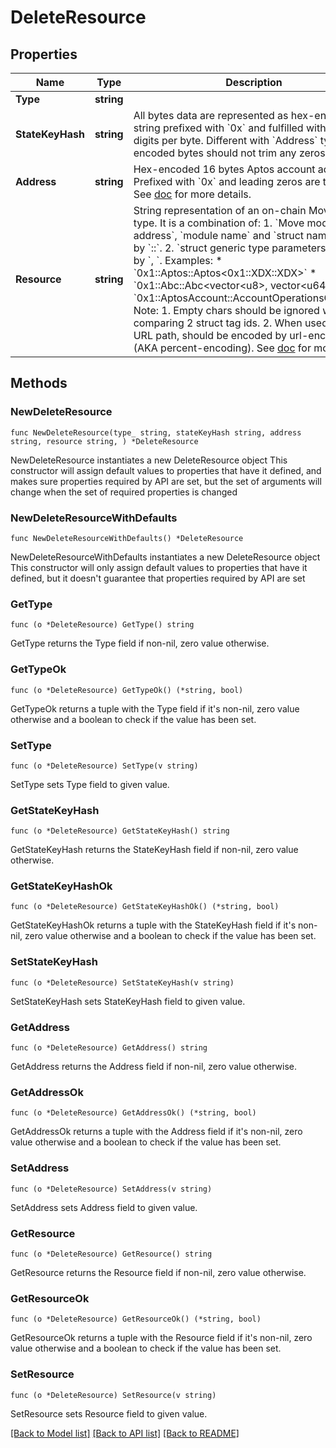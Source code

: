 # DeleteResource

## Properties

Name | Type | Description | Notes
------------ | ------------- | ------------- | -------------
**Type** | **string** |  | 
**StateKeyHash** | **string** | All bytes data are represented as hex-encoded string prefixed with &#x60;0x&#x60; and fulfilled with two hex digits per byte.  Different with &#x60;Address&#x60; type, hex-encoded bytes should not trim any zeros.  | 
**Address** | **string** | Hex-encoded 16 bytes Aptos account address.  Prefixed with &#x60;0x&#x60; and leading zeros are trimmed.  See [doc](https://diem.github.io/move/address.html) for more details.  | 
**Resource** | **string** | String representation of an on-chain Move struct type.  It is a combination of:   1. &#x60;Move module address&#x60;, &#x60;module name&#x60; and &#x60;struct name&#x60; joined by &#x60;::&#x60;.   2. &#x60;struct generic type parameters&#x60; joined by &#x60;, &#x60;.  Examples:   * &#x60;0x1::Aptos::Aptos&lt;0x1::XDX::XDX&gt;&#x60;   * &#x60;0x1::Abc::Abc&lt;vector&lt;u8&gt;, vector&lt;u64&gt;&gt;&#x60;   * &#x60;0x1::AptosAccount::AccountOperationsCapability&#x60;  Note:   1. Empty chars should be ignored when comparing 2 struct tag ids.   2. When used in an URL path, should be encoded by url-encoding (AKA percent-encoding).  See [doc](https://diem.github.io/move/structs-and-resources.html) for more details.  | 

## Methods

### NewDeleteResource

`func NewDeleteResource(type_ string, stateKeyHash string, address string, resource string, ) *DeleteResource`

NewDeleteResource instantiates a new DeleteResource object
This constructor will assign default values to properties that have it defined,
and makes sure properties required by API are set, but the set of arguments
will change when the set of required properties is changed

### NewDeleteResourceWithDefaults

`func NewDeleteResourceWithDefaults() *DeleteResource`

NewDeleteResourceWithDefaults instantiates a new DeleteResource object
This constructor will only assign default values to properties that have it defined,
but it doesn't guarantee that properties required by API are set

### GetType

`func (o *DeleteResource) GetType() string`

GetType returns the Type field if non-nil, zero value otherwise.

### GetTypeOk

`func (o *DeleteResource) GetTypeOk() (*string, bool)`

GetTypeOk returns a tuple with the Type field if it's non-nil, zero value otherwise
and a boolean to check if the value has been set.

### SetType

`func (o *DeleteResource) SetType(v string)`

SetType sets Type field to given value.


### GetStateKeyHash

`func (o *DeleteResource) GetStateKeyHash() string`

GetStateKeyHash returns the StateKeyHash field if non-nil, zero value otherwise.

### GetStateKeyHashOk

`func (o *DeleteResource) GetStateKeyHashOk() (*string, bool)`

GetStateKeyHashOk returns a tuple with the StateKeyHash field if it's non-nil, zero value otherwise
and a boolean to check if the value has been set.

### SetStateKeyHash

`func (o *DeleteResource) SetStateKeyHash(v string)`

SetStateKeyHash sets StateKeyHash field to given value.


### GetAddress

`func (o *DeleteResource) GetAddress() string`

GetAddress returns the Address field if non-nil, zero value otherwise.

### GetAddressOk

`func (o *DeleteResource) GetAddressOk() (*string, bool)`

GetAddressOk returns a tuple with the Address field if it's non-nil, zero value otherwise
and a boolean to check if the value has been set.

### SetAddress

`func (o *DeleteResource) SetAddress(v string)`

SetAddress sets Address field to given value.


### GetResource

`func (o *DeleteResource) GetResource() string`

GetResource returns the Resource field if non-nil, zero value otherwise.

### GetResourceOk

`func (o *DeleteResource) GetResourceOk() (*string, bool)`

GetResourceOk returns a tuple with the Resource field if it's non-nil, zero value otherwise
and a boolean to check if the value has been set.

### SetResource

`func (o *DeleteResource) SetResource(v string)`

SetResource sets Resource field to given value.



[[Back to Model list]](../README.md#documentation-for-models) [[Back to API list]](../README.md#documentation-for-api-endpoints) [[Back to README]](../README.md)


